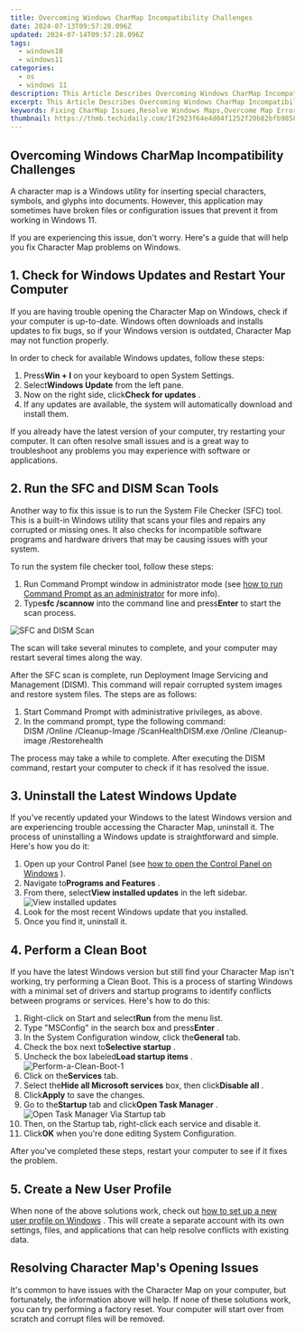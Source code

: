 ```yaml
---
title: Overcoming Windows CharMap Incompatibility Challenges
date: 2024-07-13T09:57:28.096Z
updated: 2024-07-14T09:57:28.096Z
tags:
  - windows10
  - windows11
categories:
  - os
  - windows 11
description: This Article Describes Overcoming Windows CharMap Incompatibility Challenges
excerpt: This Article Describes Overcoming Windows CharMap Incompatibility Challenges
keywords: Fixing CharMap Issues,Resolve Windows Maps,Overcome Map Errors,Addressing OS Chart,Tackle CharMapping,Fixing Incompatibility,Clearing Windows Map Challenges
thumbnail: https://thmb.techidaily.com/1f2923f64e4d04f1252f20b82bfb98586fbf55cfa582bc360a8483bf8c37d216.jpg
---
```


## Overcoming Windows CharMap Incompatibility Challenges

 A character map is a Windows utility for inserting special characters, symbols, and glyphs into documents. However, this application may sometimes have broken files or configuration issues that prevent it from working in Windows 11.

 If you are experiencing this issue, don't worry. Here's a guide that will help you fix Character Map problems on Windows.

## 1\. Check for Windows Updates and Restart Your Computer

 If you are having trouble opening the Character Map on Windows, check if your computer is up-to-date. Windows often downloads and installs updates to fix bugs, so if your Windows version is outdated, Character Map may not function properly.

In order to check for available Windows updates, follow these steps:

1. Press**Win + I** on your keyboard to open System Settings.
2. Select**Windows Update** from the left pane.
3. Now on the right side, click**Check for updates** .
4. If any updates are available, the system will automatically download and install them.

 If you already have the latest version of your computer, try restarting your computer. It can often resolve small issues and is a great way to troubleshoot any problems you may experience with software or applications.

## 2\. Run the SFC and DISM Scan Tools

 Another way to fix this issue is to run the System File Checker (SFC) tool. This is a built-in Windows utility that scans your files and repairs any corrupted or missing ones. It also checks for incompatible software programs and hardware drivers that may be causing issues with your system.

To run the system file checker tool, follow these steps:

1. Run Command Prompt window in administrator mode (see [how to run Command Prompt as an administrator](https://www.makeuseof.com/windows-run-command-prompt-admin/) for more info).
2. Type**sfc /scannow** into the command line and press**Enter** to start the scan process.

![SFC and DISM Scan](https://static1.makeuseofimages.com/wordpress/wp-content/uploads/2022/11/SFC-and-DISM-Scan.jpg)

 The scan will take several minutes to complete, and your computer may restart several times along the way.

 After the SFC scan is complete, run Deployment Image Servicing and Management (DISM). This command will repair corrupted system images and restore system files. The steps are as follows:

1. Start Command Prompt with administrative privileges, as above.
2. In the command prompt, type the following command:  
DISM /Online /Cleanup-Image /ScanHealthDISM.exe /Online /Cleanup-image /Restorehealth

 The process may take a while to complete. After executing the DISM command, restart your computer to check if it has resolved the issue.

## 3\. Uninstall the Latest Windows Update

 If you've recently updated your Windows to the latest Windows version and are experiencing trouble accessing the Character Map, uninstall it. The process of uninstalling a Windows update is straightforward and simple. Here's how you do it:

1. Open up your Control Panel (see [how to open the Control Panel on Windows](https://www.makeuseof.com/windows-open-control-panel/) ).
2. Navigate to**Programs and Features** .
3. From there, select**View installed updates** in the left sidebar.  
![View installed updates](https://static1.makeuseofimages.com/wordpress/wp-content/uploads/2022/12/view-installed-updates.jpg)
4. Look for the most recent Windows update that you installed.
5. Once you find it, uninstall it.

## 4\. Perform a Clean Boot

 If you have the latest Windows version but still find your Character Map isn't working, try performing a Clean Boot. This is a process of starting Windows with a minimal set of drivers and startup programs to identify conflicts between programs or services. Here's how to do this:

1. Right-click on Start and select**Run** from the menu list.
2. Type "MSConfig" in the search box and press**Enter** .
3. In the System Configuration window, click the**General** tab.
4. Check the box next to**Selective startup** .
5. Uncheck the box labeled**Load startup items** .  
![Perform-a-Clean-Boot-1](https://static1.makeuseofimages.com/wordpress/wp-content/uploads/2022/10/Perform-a-Clean-Boot-1.jpg)
6. Click on the**Services** tab.
7. Select the**Hide all Microsoft services** box, then click**Disable all** .
8. Click**Apply** to save the changes.
9. Go to the**Startup** tab and click**Open Task Manager** .  
![Open Task Manager Via Startup tab](https://static1.makeuseofimages.com/wordpress/wp-content/uploads/2022/10/Open-Task-Manager-Via-Startup-tab.jpg)
10. Then, on the Startup tab, right-click each service and disable it.
11. Click**OK** when you're done editing System Configuration.

 After you've completed these steps, restart your computer to see if it fixes the problem.

## 5\. Create a New User Profile

 When none of the above solutions work, check out [how to set up a new user profile on Windows](https://www.makeuseof.com/windows-11-create-local-user-account/) . This will create a separate account with its own settings, files, and applications that can help resolve conflicts with existing data.

## Resolving Character Map's Opening Issues

 It's common to have issues with the Character Map on your computer, but fortunately, the information above will help. If none of these solutions work, you can try performing a factory reset. Your computer will start over from scratch and corrupt files will be removed.


<ins class="adsbygoogle"
     style="display:block"
     data-ad-format="autorelaxed"
     data-ad-client="ca-pub-7571918770474297"
     data-ad-slot="1223367746"></ins>



<ins class="adsbygoogle"
     style="display:block"
     data-ad-client="ca-pub-7571918770474297"
     data-ad-slot="8358498916"
     data-ad-format="auto"
     data-full-width-responsive="true"></ins>




